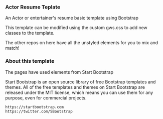 ### Actor Resume Teplate
 An Actor or entertainer's resume basic template using Bootstrap
 
 This template can be modified using the custom gws.css to add new classes to the template.
 
 The other repos on here have all the unstyled elements for you to mix and match!

### About this template

The pages have used elements from Start Bootstrap

Start Bootstrap is an open source library of free Bootstrap templates and themes. All of the free templates and themes on Start Bootstrap are released under the MIT license, which means you can use them for any purpose, even for commercial projects.

    https://startbootstrap.com
    https://twitter.com/SBootstrap
